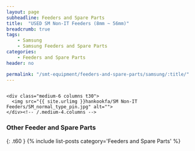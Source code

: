 ```yaml
---
layout: page
subheadline: Feeders and Spare Parts
title:  "USED SM Non-IT Feeders (8mm ~ 56mm)"
breadcrumb: true
tags:
    - Samsung
    - Samsung Feeders and Spare Parts
categories:
    - Feeders and Spare Parts
header: no

permalink: "/smt-equipment/feeders-and-spare-parts/samsung/:title/"
---
```

<div class="row">
    <div class="medium-6 columns t30">
    <img src="{{ site.urlimg }}hankookfa/SM Non-IT Feeders/SM_Non-IT.jpg" alt="">
    </div><!-- /.medium-8.columns -->

    <div class="medium-6 columns t30">
      <img src="{{ site.urlimg }}hankookfa/SM Non-IT Feeders/SM_normal_type_pin.jpg" alt="">
    </div><!-- /.medium-4.columns -->

</div><!-- /.row -->

<p id="i18n">
</p>

### Other Feeder and Spare Parts ###
{: .t60 }
{% include list-posts category='Feeders and Spare Parts' %}

<script>
  if (window.sessionStorage) {
    switch ( sessionStorage.getItem('lang')) {
      case 'cn': document.getElementById("i18n").innerHTML = '如有需要的飞达，吸嘴，配件。确认品名，序列号，数量，发邮件，我们会第一时间回复您。'
        break;
      case 'kr': document.getElementById("i18n").innerHTML = '★ 필요하신 피더나 노즐, 부품이 있으시면 부품 이름, 번호, 수량 등을 이메일로 보내주세요. 확인 후 바로 연락 드리겠습니다 ☺ ★'
        break;
      case 'en': document.getElementById("i18n").innerHTML = 'If you need any feeders, nozzles or spare parts, please email us a detailed request. We will get back to you as soon as possible.'
        break;
      default:
        break;
    }
  }
</script>
